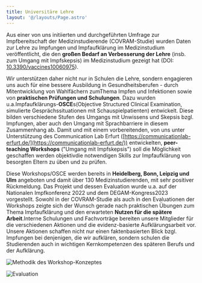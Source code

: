 ```yaml
---
title: Universitäre Lehre
layout: '@/layouts/Page.astro'
---
```


Aus einer von uns initiierten und durchgeführten Umfrage zur Impfbereitschaft der Medizinstudierende (COVRAM-Studie) wurden Daten zur Lehre zu Impfungen und Impfaufklärung im Medizinstudium veröffentlicht, die den **großen Bedarf an Verbesserung der Lehre** (insb. zum Umgang mit Impfskepsis) im Medizinstudium gezeigt hat (DOI: [10.3390/vaccines10060975](https://doi.org/10.3390/vaccines10060975)).

Wir unterstützen daher nicht nur in Schulen die Lehre, sondern engagieren uns auch für eine bessere Ausbildung in Gesundheitsberufen - durch Mitentwicklung von Wahlfächern zumThema Impfen und Infektionen sowie von **praktischen Prüfungen und Schulungen**. Dazu wurden u.a.Impfaufklärungs-**OSCE**s(Objective Structured Clinical Examination, simulierte Gesprächssituationen mit Schauspielpatienten) entwickelt. Diese bilden verschiedene Stufen des Umgangs mit Unwissens und Skepsis bzgl. Impfungen, aber auch den Umgang mit Sprachbarriere in diesem Zusammenhang ab. Damit und mit einem vorbereitenden, von uns unter Unterstützung des Communication Lab Erfurt ([https://communicationlab-erfurt.de/](https://communicationlab-erfurt.de/)) entwickelten, **peer-teaching Workshops** ("Umgang mit Impfskepsis") soll die Möglichkeit geschaffen werden objektivdie notwendigen Skills zur Impfaufklärung von besorgten Eltern zu üben und zu prüfen.

Diese Workshops/OSCE werden bereits in **Heidelberg, Bonn, Leipzig und Ulm** angeboten und damit über 130 Medizinstudierenden, mit sehr positiver Rückmeldung. Das Projekt und dessen Evaluation wurde u.a. auf der Nationalen Impfkonferenz 2022 und dem DEGAM-Kongress2023 vorgestellt. Sowohl in der COVRAM-Studie als auch in den Evaluationen der Workshops zeigte sich der Wunsch gerade nach praktischen Übungen zum Thema Impfaufklärung und den erwarteten **Nutzen für die spätere Arbeit**.Interne Schulungen und Fachvorträge bereiten unsere Mitglieder für die verschiedenen Aktionen und die evidenz-basierte Aufklärungsarbeit vor. Unsere Aktionen schaffen nicht nur einen faktenbasierten Blick bzgl. Impfungen bei denjenigen, die wir aufklären, sondern schulen die Studierenden auch in wichtigen Kernkompetenzen des späteren Berufs und der Aufklärung.

<div class="flex gap-5 flex-col md:flex-row">

<div>

![Methodik des Workshop-Konzeptes](@/assets/2023-osce-1.png)

</div>

<div>

![Evaluation](@/assets/2023-osce-2.png)

</div>

</div>
